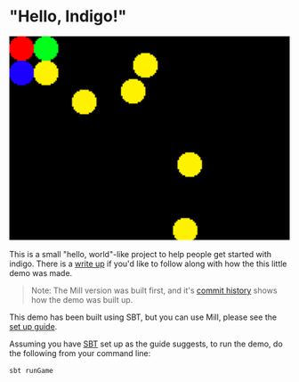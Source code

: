 # "Hello, Indigo!"

![Screen grab of "Hello, Indigo!"](screenshot.png)

This is a small "hello, world"-like project to help people get started with indigo. There is a [write up](https://indigoengine.io/docs/quickstart/hello-indigo) if you'd like to follow along with how the this little demo was made.

> Note: The Mill version was built first, and it's [commit history](https://github.com/PurpleKingdomGames/hello-indigo) shows how the demo was built up.

This demo has been built using SBT, but you can use Mill, please see the [set up guide](https://indigoengine.io/docs/quickstart/setup-and-configuration).

Assuming you have [SBT](https://www.scala-sbt.org/) set up as the guide suggests, to run the demo, do the following from your command line:

```bash
sbt runGame
```
